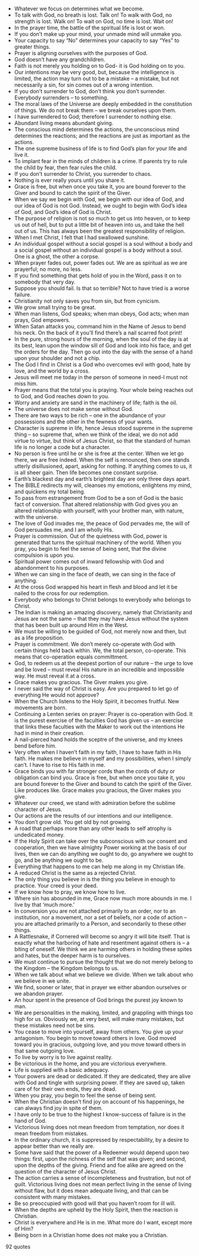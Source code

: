  - Whatever we focus on determines what we become.
 - To talk with God, no breath is lost. Talk on! To walk with God, no strength is lost. Walk on! To wait on God, no time is lost. Wait on!
 - In the prayer time, the battle of the spiritual life is lost or won.
 - If you don’t make up your mind, your unmade mind will unmake you.
 - Your capacity to say “No” determines your capacity to say “Yes” to greater things.
 - Prayer is aligning ourselves with the purposes of God.
 - God doesn’t have any grandchildren.
 - Faith is not merely you holding on to God- it is God holding on to you.
 - Our intentions may be very good, but, because the intelligence is limited, the action may turn out to be a mistake – a mistake, but not necessarily a sin, for sin comes out of a wrong intention.
 - If you don’t surrender to God, don’t think you don’t surrender. Everybody surrenders – to something.
 - The moral laws of the Universe are deeply embedded in the constitution of things. We do not break them – we break ourselves upon them.
 - I have surrendered to God; therefore I surrender to nothing else.
 - Abundant living means abundant giving.
 - The conscious mind determines the actions, the unconscious mind determines the reactions; and the reactions are just as important as the actions.
 - The one supreme business of life is to find God’s plan for your life and live it.
 - To implant fear in the minds of children is a crime. If parents try to rule the child by fear, then fear rules the child.
 - If you don’t surrender to Christ, you surrender to chaos.
 - Nothing is ever really yours until you share it.
 - Grace is free, but when once you take it, you are bound forever to the Giver and bound to catch the spirit of the Giver.
 - When we say we begin with God, we begin with our idea of God, and our idea of God is not God. Instead, we ought to begin with God’s idea of God, and God’s idea of God is Christ.
 - The purpose of religion is not so much to get us into heaven, or to keep us out of hell, but to put a little bit of heaven into us, and take the hell out of us. This has always been the greatest responsibility of religion.
 - When I met Christ, I felt that I had swallowed sunshine.
 - An individual gospel without a social gospel is a soul without a body and a social gospel without an individual gospel is a body without a soul. One is a ghost, the other a corpse.
 - When prayer fades out, power fades out. We are as spiritual as we are prayerful; no more, no less.
 - If you find something that gets hold of you in the Word, pass it on to somebody that very day.
 - Suppose you should fail. Is that so terrible? Not to have tried is a worse failure.
 - Christianity not only saves you from sin, but from cynicism.
 - We grow small trying to be great.
 - When man listens, God speaks; when man obeys, God acts; when man prays, God empowers.
 - When Satan attacks you, command him in the Name of Jesus to bend his neck. On the back of it you’ll find there’s a nail scarred foot print!
 - In the pure, strong hours of the morning, when the soul of the day is at its best, lean upon the window sill of God and look into his face, and get the orders for the day. Then go out into the day with the sense of a hand upon your shoulder and not a chip.
 - The God I find in Christ is a God who overcomes evil with good, hate by love, and the world by a cross.
 - Jesus will meet me today in the person of someone in need-I must not miss him.
 - Prayer means that the total you is praying. Your whole being reaches out to God, and God reaches down to you.
 - Worry and anxiety are sand in the machinery of life; faith is the oil.
 - The universe does not make sense without God.
 - There are two ways to be rich – one in the abundance of your possessions and the other in the fewness of your wants.
 - Character is supreme in life, hence Jesus stood supreme in the supreme thing – so supreme that, when we think of the ideal, we do not add virtue to virtue, but think of Jesus Christ, so that the standard of human life is no longer a code but a character.
 - No person is free until he or she is free at the center. When we let go there, we are free indeed. When the self is renounced, then one stands utterly disillusioned, apart, asking for nothing. If anything comes to us, it is all sheer gain. Then life becomes one constant surprise.
 - Earth’s blackest day and earth’s brightest day are only three days apart.
 - The BIBLE redirects my will, cleanses my emotions, enlightens my mind, and quickens my total being.
 - To pass from estrangement from God to be a son of God is the basic fact of conversion. That altered relationship with God gives you an altered relationship with yourself, with your brother man, with nature, with the universe.
 - The love of God invades me, the peace of God pervades me, the will of God persuades me, and I am wholly His.
 - Prayer is commission. Out of the quietness with God, power is generated that turns the spiritual machinery of the world. When you pray, you begin to feel the sense of being sent, that the divine compulsion is upon you.
 - Spiritual power comes out of inward fellowship with God and abandonment to his purposes.
 - When we can sing in the face of death, we can sing in the face of anything.
 - At the cross God wrapped his heart in flesh and blood and let it be nailed to the cross for our redemption.
 - Everybody who belongs to Christ belongs to everybody who belongs to Christ.
 - The Indian is making an amazing discovery, namely that Christianity and Jesus are not the same – that they may have Jesus without the system that has been built up around Him in the West.
 - We must be willing to be guided of God, not merely now and then, but as a life proposition.
 - Prayer is commitment. We don’t merely co-operate with God with certain things held back within. We, the total person, co-operate. This means that co-operation equals committment.
 - God, to redeem us at the deepest portion of our nature – the urge to love and be loved – must reveal His nature in an incredible and impossible way. He must reveal it at a cross.
 - Grace makes you gracious. The Giver makes you give.
 - I never said the way of Christ is easy. Are you prepared to let go of everything He would not approve?
 - When the Church listens to the Holy Spirit, it becomes fruitful. New movements are born.
 - Continuing a Lenten series on prayer: Prayer is co-operation with God. It is the purest exercise of the faculties God has given us – an exercise that links these faculties with the Maker to work out the intentions He had in mind in their creation.
 - A nail-pierced hand holds the sceptre of the universe, and my knees bend before him.
 - Very often when I haven’t faith in my faith, I have to have faith in His faith. He makes me believe in myself and my possibilities, when I simply can’t. I have to rise to His faith in me.
 - Grace binds you with far stronger cords than the cords of duty or obligation can bind you. Grace is free, but when once you take it, you are bound forever to the Giver and bound to catch the spirit of the Giver. Like produces like. Grace makes you gracious, the Giver makes you give.
 - Whatever our creed, we stand with admiration before the sublime character of Jesus.
 - Our actions are the results of our intentions and our intelligence.
 - You don’t grow old. You get old by not growing.
 - A road that perhaps more than any other leads to self atrophy is undedicated money.
 - If the Holy Spirit can take over the subconscious with our consent and cooperation, then we have almighty Power working at the basis of our lives, then we can do anything we ought to do, go anywhere we ought to go, and be anything we ought to be.
 - Everything that happens to me can help me along in my Christian life.
 - A reduced Christ is the same as a rejected Christ.
 - The only thing you believe in is the thing you believe in enough to practice. Your creed is your deed.
 - If we know how to pray, we know how to live.
 - Where sin has abounded in me, Grace now much more abounds in me. I live by that ‘much more.’
 - In conversion you are not attached primarily to an order, nor to an institution, nor a movement, nor a set of beliefs, nor a code of action – you are attached primarily to a Person, and secondarily to these other things.
 - A Rattlesnake, if Cornered will become so angry it will bite itself. That is exactly what the harboring of hate and resentment against others is – a biting of oneself. We think we are harming others in holding these spites and hates, but the deeper harm is to ourselves.
 - We must continue to pursue the thought that we do not merely belong to the Kingdom – the Kingdom belongs to us.
 - When we talk about what we believe we divide. When we talk about who we believe in we unite.
 - We find, sooner or later, that in prayer we either abandon ourselves or we abandon prayer.
 - An hour spent in the presence of God brings the purest joy known to man.
 - We are personalities in the making, limited, and grappling with things too high for us. Obviously we, at very best, will make many mistakes, but these mistakes need not be sins.
 - You cease to move into yourself, away from others. You give up your antagonism. You begin to move toward others in love. God moved toward you in gracious, outgoing love, and you move toward others in that same outgoing love.
 - To live by worry is to live against reality.
 - Be victorious in the home, and you are victorious everywhere.
 - Life is supplied with a basic adequacy.
 - Your powers are dead or dedicated. If they are dedicated, they are alive with God and tingle with surprising power. If they are saved up, taken care of for their own ends, they are dead.
 - When you pray, you begin to feel the sense of being sent.
 - When the Christian doesn’t find joy on account of his happenings, he can always find joy in spite of them.
 - I have only to be true to the highest I know-success of failure is in the hand of God.
 - Victorious living does not mean freedom from temptation, nor does it mean freedom from mistakes.
 - In the ordinary church, it is suppressed by respectability, by a desire to appear better than we really are.
 - Some have said that the power of a Redeemer would depend upon two things: first, upon the richness of the self that was given; and second, upon the depths of the giving. Friend and foe alike are agreed on the question of the character of Jesus Christ.
 - The action carries a sense of incompleteness and frustration, but not of guilt. Victorious living does not mean perfect living in the sense of living without flaw, but it does mean adequate living, and that can be consistent with many mistakes.
 - Be so preoccupied with good will that you haven’t room for ill will.
 - When the depths are upheld by the Holy Spirit, then the reaction is Christian.
 - Christ is everywhere and He is in me. What more do I want, except more of Him?
 - Being born in a Christian home does not make you a Christian.

92 quotes